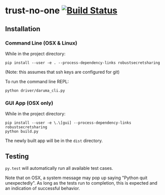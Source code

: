 # trust-no-one [![Build Status](https://travis-ci.com/sudssm/trust-no-one.svg?token=9r7x75stRuvJScvvvedh&branch=master)](https://travis-ci.com/sudssm/trust-no-one)

## Installation

### Command Line (OSX & Linux)
While in the project directory:

```
pip install --user -e . --process-dependency-links robustsecretsharing
```
(Note: this assumes that ssh keys are configured for git)

To run the command line REPL:

```
python driver/daruma_cli.py
```

### GUI App (OSX only)
While in the project directory:

```
pip install --user -e \.\[gui] --process-dependency-links robustsecretsharing
python build.py
```
The newly built app will be in the `dist` directory.

## Testing
`py.test` will automatically run all available test cases.

Note that on OSX, a system message may pop up saying "Python quit unexpectedly".  As long as the tests run to completion, this is expected and an indication of successful behavior.
